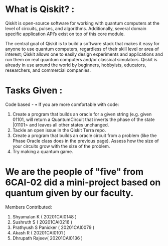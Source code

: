 # What is Qiskit? :
  Qiskit is open-source software for working with quantum computers at the level of circuits, pulses, and algorithms. Additionally, several domain specific application API’s exist on top of this core module.

  The central goal of Qiskit is to build a software stack that makes it easy for anyone to use quantum computers, regardless of their skill level or area of interest; Qiskit allows one to easily design experiments and applications and run them on real quantum computers and/or classical simulators. Qiskit is already in use around the world by beginners, hobbyists, educators, researchers, and commercial companies.

# Tasks Given :
Code based -
• If you are more comfortable with code:
1. Create a program that builds an oracle for a given string (e.g. given 01101, will
return a QuantumCircuit that inverts the phase of the state |01101> and leaves all
other states unchanged.
2. Tackle an open issue in the Qiskit Terra repo.
3. Create a program that builds an oracle circuit from a problem (like the Phase
Oracle class does in the previous page). Assess how the size of your circuits
grow with the size of the problem.
4. Try making a quantum game.

# We are the people of "five" from 6CAI-02 did a mini-project based on quantum given by our faculty.
Members Contributed:
  1. Shyamalan K ( 20201CAI0148 )
  2. Sushruth S ( 20201CAI0216 )
  3. Prathyush S Panicker ( 20201CAI0079 )
  4. Akash R ( 20201CAI0101 )
  5. Dhrupath Rajeev( 20201CAI0136 )
